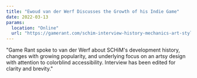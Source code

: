 ```yaml
---
title: "Ewoud van der Werf Discusses the Growth of his Indie Game"
date: 2022-03-13
params:
  location: "Online"
  url: "https://gamerant.com/schim-interview-history-mechanics-art-style-influences-marketing-steam/"
---
```

"Game Rant spoke to van der Werf about SCHiM's development history, changes with growing popularity, and underlying focus on an artsy design with attention to colorblind accessibility. Interview has been edited for clarity and brevity."